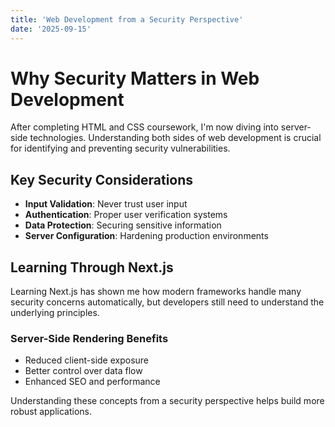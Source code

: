 ```yaml
---
title: 'Web Development from a Security Perspective'
date: '2025-09-15'
---
```


# Why Security Matters in Web Development

After completing HTML and CSS coursework, I'm now diving into server-side technologies. Understanding both sides of web development is crucial for identifying and preventing security vulnerabilities.

## Key Security Considerations

- **Input Validation**: Never trust user input
- **Authentication**: Proper user verification systems
- **Data Protection**: Securing sensitive information
- **Server Configuration**: Hardening production environments

## Learning Through Next.js

Learning Next.js has shown me how modern frameworks handle many security concerns automatically, but developers still need to understand the underlying principles.

### Server-Side Rendering Benefits

- Reduced client-side exposure
- Better control over data flow
- Enhanced SEO and performance

Understanding these concepts from a security perspective helps build more robust applications.